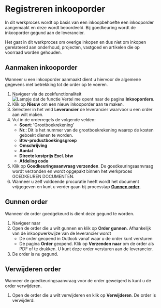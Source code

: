 # Registreren inkooporder

In dit werkproces wordt op basis van een inkoopbehoefte een inkooporder aangemaakt en deze wordt beoordeeld. Bij goedkeuring wordt de inkooporder gegund aan de leverancier.

Het gaat in dit werkproces om overige inkopen en dus niet om inkopen gerelateerd aan onderhoud, projecten, vastgoed en artikelen die op voorraad worden gehouden.


## Aanmaken inkooporder

Wanneer u een inkooporder aanmaakt dient u hiervoor de algemene gegevens met betrekking tot de order op te voeren.

1. Navigeer via de zoekfunctionaliteit ![Lampje dat de functie Vertel me opent](https://docs.microsoft.com/nl-NL/dynamics365/business-central/media/ui-search/search_small.png "Vertel me wat u wilt doen") naar de pagina **Inkooporders**. 
2. Klik op  **Nieuw** om een nieuw inkooporder aan te maken. 
3. Selecteer in het veld **Leverancier** de leverancier waarvoor u een order aan wilt maken. 
4. Vul in de orderregels de volgende velden:
	- **Soort**: 'Grootboekrekening'
	- **Nr.**: Dit is het nummer van de grootboekrekening waarop de kosten geboekt dienen te worden.
	- **Btw-productboekingsgroep**
	- **Omschrijving**
	- **Aantal**
	- **Directe kostprijs Excl. btw**
	- **Afdeling code**
5. Klik op **Goedkeuringsaanvraag verzenden**. De goedkeuringsaanvraag wordt verzonden en wordt opgepakt binnen het werkproces GOEDKEUREN DOCUMENTEN.
6. Wanneer u zelf voldoende procuratie heeft wordt het document vrijgegeven en kunt u verder gaan bij processtap **[Gunnen order](#gunnen-order)**.


## Gunnen order

Wanneer de order goedgekeurd is dient deze gegund te worden. 
1. Navigeer naar 
2. Open de order die u wilt gunnen en klik op **Order gunnen**. Afhankelijk van de inkoopwerkwijze van de leverancier wordt 
	- De order geopend in Outlook vanaf waar u de order kunt versturen
	- De pagina **Order** geopend. Klik op **Verzenden naar** om de order als PDF of te drukken. U kunt deze order versturen aan de leverancier. 
3. De order is nu gegund.

## Verwijderen order

Wanneer de goedkeuringsaanvraag voor de order geweigerd is kunt u de order verwijderen. 
1. Open de order die u wilt verwijderen en klik op **Verwijderen**. De order is verwijderd.  
<!--stackedit_data:
eyJoaXN0b3J5IjpbLTgzNzgwODg5Nyw3NDE0MDEyMjJdfQ==
-->